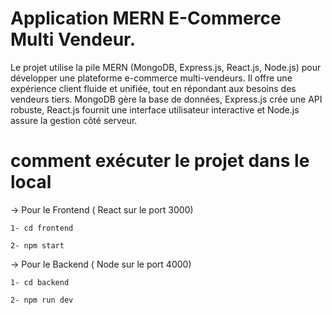 # Application MERN E-Commerce Multi Vendeur.

Le projet utilise la pile MERN (MongoDB, Express.js, React.js, Node.js) pour développer une plateforme e-commerce multi-vendeurs. Il offre une expérience client fluide et unifiée, tout en répondant aux besoins des vendeurs tiers. MongoDB gère la base de données, Express.js crée une API robuste, React.js fournit une interface utilisateur interactive et Node.js assure la gestion côté serveur.

# comment exécuter le projet dans le local

-> Pour le Frontend ( React sur le port 3000)


    1- cd frontend 
    
    2- npm start



-> Pour le Backend ( Node sur le port 4000)

    1- cd backend 

    2- npm run dev

